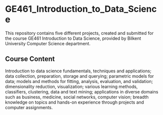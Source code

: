 # GE461_Introduction_to_Data_Science
This repository contains five different projects, created and submitted for the course GE461 Introduction to Data Science, provided by Bilkent University Computer Science department.
## Course Content
Introduction to data science fundamentals, techniques and applications; data collection, preparation, storage and querying; parametric models for data; models and methods for fitting, analysis, evaluation, and validation; dimensionality reduction, visualization; various learning methods, classifiers, clustering, data and text mining; applications in diverse domains such as business, medicine, social networks, computer vision; breadth knowledge on topics and hands-on experience through projects and computer assignments. 
